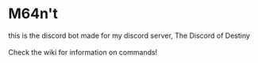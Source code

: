 # M64n't

this is the discord bot made for my discord server, The Discord of Destiny \
\
Check the wiki for information on commands!

